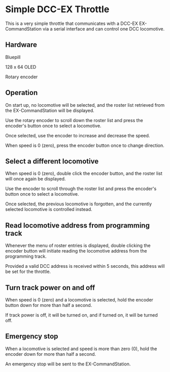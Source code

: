 # Simple DCC-EX Throttle

This is a very simple throttle that communicates with a DCC-EX EX-CommandStation via a serial interface and can control one DCC locomotive.

## Hardware

Bluepill

128 x 64 OLED

Rotary encoder

## Operation

On start up, no locomotive will be selected, and the roster list retrieved from the EX-CommandStation will be displayed.

Use the rotary encoder to scroll down the roster list and press the encoder's button once to select a locomotive.

Once selected, use the encoder to increase and decrease the speed.

When speed is 0 (zero), press the encoder button once to change direction.

## Select a different locomotive

When speed is 0 (zero), double click the encoder button, and the roster list will once again be displayed.

Use the encoder to scroll through the roster list and press the encoder's button once to select a locomotive.

Once selected, the previous locomotive is forgotten, and the currently selected locomotive is controlled instead.

## Read locomotive address from programming track

Whenever the menu of roster entries is displayed, double clicking the encoder button will initiate reading the locomotive address from the programming track.

Provided a valid DCC address is received within 5 seconds, this address will be set for the throttle.

## Turn track power on and off

When speed is 0 (zero) and a locomotive is selected, hold the encoder button down for more than half a second.

If track power is off, it will be turned on, and if turned on, it will be turned off.

## Emergency stop

When a locomotive is selected and speed is more than zero (0), hold the encoder down for more than half a second.

An emergency stop will be sent to the EX-CommandStation.
